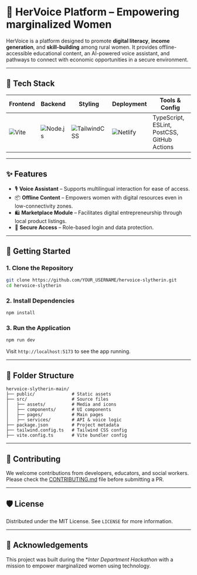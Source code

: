 # 💬 HerVoice Platform – Empowering marginalized Women

HerVoice is a platform designed to promote **digital literacy**, **income generation**, and **skill-building** among rural women. It provides offline-accessible educational content, an AI-powered voice assistant, and pathways to connect with economic opportunities in a secure environment.

---

## 🧰 Tech Stack

| Frontend        | Backend       | Styling         | Deployment   | Tools & Config   |
|----------------|---------------|-----------------|--------------|------------------|
| ![Vite](https://img.shields.io/badge/Vite-563D7C?style=flat-square&logo=vite&logoColor=white) | ![Node.js](https://img.shields.io/badge/Node.js-339933?style=flat-square&logo=node.js&logoColor=white) | ![TailwindCSS](https://img.shields.io/badge/TailwindCSS-06B6D4?style=flat-square&logo=tailwind-css&logoColor=white) | ![Netlify](https://img.shields.io/badge/Netlify-00C7B7?style=flat-square&logo=netlify&logoColor=white) | TypeScript, ESLint, PostCSS, GitHub Actions |

---

## ✨ Features

- 🎙️ **Voice Assistant** – Supports multilingual interaction for ease of access.
- 📦 **Offline Content** – Empowers women with digital resources even in low-connectivity zones.
- 🛍️ **Marketplace Module** – Facilitates digital entrepreneurship through local product listings.
- 🔐 **Secure Access** – Role-based login and data protection.

---

## 🚀 Getting Started

### 1. Clone the Repository

```bash
git clone https://github.com/YOUR_USERNAME/hervoice-slytherin.git
cd hervoice-slytherin
```

### 2. Install Dependencies

```bash
npm install
```

### 3. Run the Application

```bash
npm run dev
```

Visit `http://localhost:5173` to see the app running.

---

## 📁 Folder Structure

```
hervoice-slytherin-main/
├── public/              # Static assets
├── src/                 # Source files
│   ├── assets/          # Media and icons
│   ├── components/      # UI components
│   ├── pages/           # Main pages
│   ├── services/        # API & voice logic
├── package.json         # Project metadata
├── tailwind.config.ts   # Tailwind CSS config
├── vite.config.ts       # Vite bundler config
```

---

## 🤝 Contributing

We welcome contributions from developers, educators, and social workers. Please check the [CONTRIBUTING.md](CONTRIBUTING.md) file before submitting a PR.

---

## 🛡️ License

Distributed under the MIT License. See `LICENSE` for more information.

---

## 🙏 Acknowledgements

This project was built during the **Inter Department Hackathon* with a mission to empower marginalized women using technology. 

